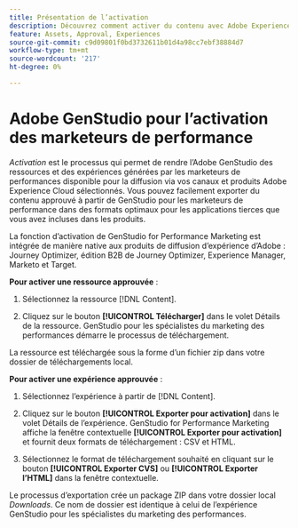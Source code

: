 ```yaml
---
title: Présentation de l’activation
description: Découvrez comment activer du contenu avec Adobe Experience Cloud et des applications tierces.
feature: Assets, Approval, Experiences
source-git-commit: c9d09801f0bd3732611b01d4a98cc7ebf38884d7
workflow-type: tm+mt
source-wordcount: '217'
ht-degree: 0%

---
```



# Adobe GenStudio pour l’activation des marketeurs de performance

_Activation_ est le processus qui permet de rendre l’Adobe GenStudio des ressources et des expériences générées par les marketeurs de performances disponible pour la diffusion via vos canaux et produits Adobe Experience Cloud sélectionnés. Vous pouvez facilement exporter du contenu approuvé à partir de GenStudio pour les marketeurs de performance dans des formats optimaux pour les applications tierces que vous avez incluses dans les produits.

La fonction d’activation de GenStudio for Performance Marketing est intégrée de manière native aux produits de diffusion d’expérience d’Adobe : Journey Optimizer, édition B2B de Journey Optimizer, Experience Manager, Marketo et Target.

**Pour activer une ressource approuvée** :

1. Sélectionnez la ressource [!DNL Content].

1. Cliquez sur le bouton **[!UICONTROL Télécharger]** dans le volet Détails de la ressource. GenStudio pour les spécialistes du marketing des performances démarre le processus de téléchargement.

La ressource est téléchargée sous la forme d’un fichier zip dans votre dossier de téléchargements local.

**Pour activer une expérience approuvée** :

1. Sélectionnez l’expérience à partir de [!DNL Content].

1. Cliquez sur le bouton **[!UICONTROL Exporter pour activation]** dans le volet Détails de l’expérience. GenStudio for Performance Marketing affiche la fenêtre contextuelle **[!UICONTROL Exporter pour activation]** et fournit deux formats de téléchargement : CSV et HTML.

1. Sélectionnez le format de téléchargement souhaité en cliquant sur le bouton **[!UICONTROL Exporter CVS]** ou **[!UICONTROL Exporter l’HTML]** dans la fenêtre contextuelle.

Le processus d’exportation crée un package ZIP dans votre dossier local _Downloads_. Ce nom de dossier est identique à celui de l’expérience GenStudio pour les spécialistes du marketing des performances.
